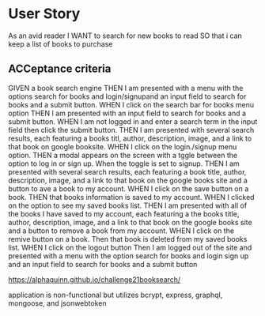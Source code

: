 # User Story
As an avid reader 
I WANT to search for new books to read
SO that i can keep a list of books to purchase


## ACCeptance criteria
GIVEN a book search engine
THEN I am presented with a menu with the options search for books and login/signupand an input field to search for books and a submit button.
WHEN I click on the search bar for books menu option
THEN I am presented with an input field to search for books and a submit button.
WHEN I am not logged in and enter a search term in the input field then click the submit button.
THEN I am presented with several search results, each featuring a books titl, author, description, image, and a link to that book on google booksite.
WHEN I click on the login./signup menu option.
THEN a modal appears on the screen with a tggle between the option to log in or sign up.
When the toggle is set to signup.
THEN I am presented with several search results, each featuring a book title, author, description, image, and a link to that book on the google books site and a button to ave a book to my account.
WHEN I click on the save button on a book.
THEN that books information is saved to my account.
WHEN I clicked on the option to see my saved books list.
THEN I am presented with all of the books I have saved to my account, each featuring a the books title, author, description, image, and a link to that book on the google books site and a button to remove a book from my account.
WHEN I click on the remive button on a book.
Then that book is deleted from my saved books list.
WHEN I click on the logout button
Then I am logged out of the site and presented with a menu with the option search for books and login sign up and an input field to search for books and a submit button


https://alphaquinn.github.io/challenge21booksearch/ 

application is non-functional but utilizes bcrypt, express, graphql, mongoose, and jsonwebtoken


